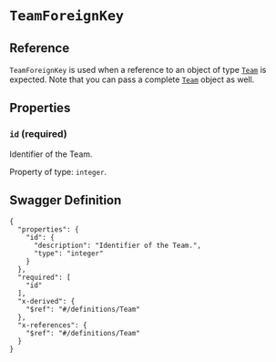 # `TeamForeignKey` #





## Reference ##

`TeamForeignKey` is used when a reference to an object of type [`Team`](./../definitions/Team.mkd) is expected.
Note that you can pass a complete [`Team`](./../definitions/Team.mkd) object as well.


## Properties ##

### `id` (required) ###

Identifier of the Team.


Property of type: `integer`.







## Swagger Definition ##

    {
      "properties": {
        "id": {
          "description": "Identifier of the Team.", 
          "type": "integer"
        }
      }, 
      "required": [
        "id"
      ], 
      "x-derived": {
        "$ref": "#/definitions/Team"
      }, 
      "x-references": {
        "$ref": "#/definitions/Team"
      }
    }

